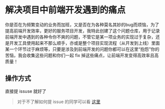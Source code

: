 # 解决项目中前端开发遇到的痛点
你是否在为频繁变动的业务而加班，又是否在为各种莫名其妙的bug而烦恼，为了提高前端开发效率，更好的服务项目开发，我特此创建了这个问题仓库，用于记录前端开发中遇到的各种令你不爽的问题，不管它是某一项业务的实现过于复杂，还是开发工具使用起来不那么顺手，亦或是整个项目实现流程（从开发到上线）里面某一个环节过于麻烦等，只要是涉及到前端开发的问题你都可以在这里“抱怨”你的苦恼，我会收集这些问题和你们一起 fix 掉这些痛点，让前端开发变得高效率且高质量！
## 操作方式
直接提 issuse 就好了
>对于不了解如何提 issue 的同学可以看 [这里](https://github.com/kwzm/front-end-issuses/blob/master/how-to-submit-issue.md)
